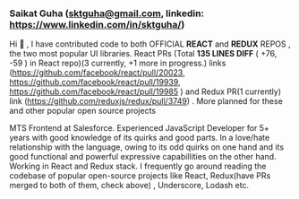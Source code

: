 ### Saikat Guha (sktguha@gmail.com, linkedin: https://www.linkedin.com/in/sktguha/)

Hi 👋 , I have contributed code to both OFFICIAL **REACT** and **REDUX** REPOS , the two most popular UI libraries. React PRs (Total **135 LINES DIFF** ( +76, -59 ) in React repo)(3 currently, +1 more in progress.) links (https://github.com/facebook/react/pull/20023, https://github.com/facebook/react/pull/19939, https://github.com/facebook/react/pull/19985 ) and Redux PR(1 currently) link (https://github.com/reduxjs/redux/pull/3749) . More planned for these and other popular open source projects

MTS Frontend at Salesforce. Experienced JavaScript Developer for 5+ years with good knowledge of its quirks and good parts. In a love/hate relationship with the language, owing to its odd quirks on one hand and its good functional and powerful expressive capabillities on the other hand. Working in React and Redux stack. I frequently go around reading the codebase of popular open-source projects like React, Redux(have PRs merged to both of them, check above) , Underscore, Lodash etc. 
<!--
**sktguha/sktguha** is a ✨ _special_ ✨ repository because its `README.md` (this file) appears on your GitHub profile.

Here are some ideas to get you started:

- 🔭 I’m currently working on ...
- 🌱 I’m currently learning ...
- 👯 I’m looking to collaborate on ...
- 🤔 I’m looking for help with ...
- 💬 Ask me about ...
- 📫 How to reach me: ...
- 😄 Pronouns: ...
- ⚡ Fun fact: ...
-->
